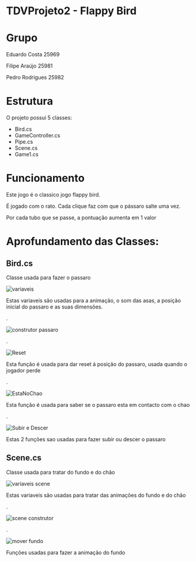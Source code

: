 # TDVProjeto2 - Flappy Bird

# Grupo
Eduardo Costa 25969

Filipe Araújo 25981

Pedro Rodrigues 25982

# Estrutura
O projeto possui 5 classes:

* Bird.cs
* GameController.cs
* Pipe.cs
* Scene.cs
* Game1.cs

# Funcionamento

Este jogo é o classico jogo flappy bird.

É jogado com o rato. Cada clique faz com que o pássaro salte uma vez.

Por cada tubo que se passe, a pontuação aumenta em 1 valor

# Aprofundamento das Classes:

## Bird.cs

Classe usada para fazer o passaro

![variaveis](https://github.com/PRodrigues545/TDVProjeto2/assets/117277133/573695c7-ba2d-43ab-bdb8-9a14009cd9b8)

Estas variaveis são usadas para a animação, o som das asas, a posição inicial do passaro e as suas dimensões.

.

![construtor passaro](https://github.com/PRodrigues545/TDVProjeto2/assets/117277133/40c3e4c6-d59b-4096-9430-aaefeb2a14f7)

.

![Reset](https://github.com/PRodrigues545/TDVProjeto2/assets/117277133/3ce1dab5-6dad-4a39-a3f9-059f10d347b6)

Esta função é usada para dar reset á posição do passaro, usada quando o jogador perde

.

![EstaNoChao](https://github.com/PRodrigues545/TDVProjeto2/assets/117277133/95dd4eb9-1e6c-4fcf-ab1b-b9585e3dd3da)

Esta função é usada para saber se o passaro esta em contacto com o chao

.

![Subir e Descer](https://github.com/PRodrigues545/TDVProjeto2/assets/117277133/f8b3ebb1-24fe-4dcc-80f9-c2822867c7ee)

Estas 2 funções sao usadas para fazer subir ou descer o passaro


## Scene.cs

Classe usada para tratar do fundo e do chão

![variaveis scene](https://github.com/PRodrigues545/TDVProjeto2/assets/117277133/9bfb638e-572a-4897-9c6e-0a8afb88b941)

Estas variaveis são usadas para tratar das animações do fundo e do chão

.

![scene construtor](https://github.com/PRodrigues545/TDVProjeto2/assets/117277133/4db28244-f8fb-45b2-b850-ac2b5ab836d0)

.

![mover fundo](https://github.com/PRodrigues545/TDVProjeto2/assets/117277133/3c3a5d76-459e-4867-8c94-d984adcf0caa)

Funções usadas para fazer a animação do fundo

